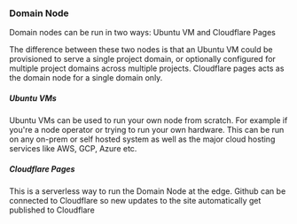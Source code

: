 ### Domain Node
Domain nodes can be run in two ways: Ubuntu VM and Cloudflare Pages

The difference between these two nodes is that an Ubuntu VM could be provisioned to serve a single project domain, or optionally configured for multiple project domains across multiple projects. Cloudflare pages acts as the domain node for a single domain only.

##### Ubuntu VMs
Ubuntu VMs can be used to run your own node from scratch. For example if you're a node operator or trying to run your own hardware. This can be run on any on-prem or self hosted system as well as the major cloud hosting services like AWS, GCP, Azure etc.

##### Cloudflare Pages
This is a serverless way to run the Domain Node at the edge. Github can be connected to Cloudflare so new updates to the site automatically get published to Cloudflare